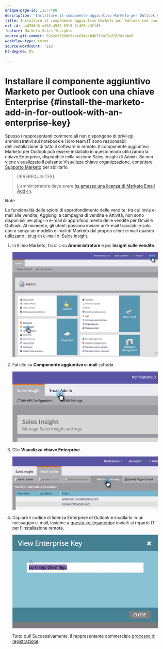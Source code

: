 ```yaml
---
unique-page-id: 11377488
description: 'Installare il componente aggiuntivo Marketo per Outlook con un codice Enterprise: Marketo Docs - Documentazione del prodotto'
title: Installare il componente aggiuntivo Marketo per Outlook con una chiave Enterprise
exl-id: a44780d6-a360-4536-8913-31429cc32f65
feature: Marketo Sales Insights
source-git-commit: 02b2e39580c5eac63de4b4b7fdaf2a835fdd4ba5
workflow-type: tm+mt
source-wordcount: '226'
ht-degree: 0%

---
```


# Installare il componente aggiuntivo Marketo per Outlook con una chiave Enterprise {#install-the-marketo-add-in-for-outlook-with-an-enterprise-key}

Spesso i rappresentanti commerciali non dispongono di privilegi amministrativi sui notebook e i loro team IT sono responsabili dell&#39;installazione di tutto il software in remoto. Il componente aggiuntivo Marketo per Outlook può essere installato in questo modo utilizzando la chiave Enterprise, disponibile nella sezione Sales Insight di Admin. Se non viene visualizzato il pulsante Visualizza chiave organizzazione, contattare [Supporto Marketo](https://nation.marketo.com/t5/Support/ct-p/Support) per abilitarlo.

>[!PREREQUISITES]
>
>L’amministratore deve avere [ha emesso una licenza di Marketo Email Add-In](/help/marketo/product-docs/marketo-sales-insight/msi-outlook-plugin/issue-a-marketo-email-add-in-license.md).

>[!NOTE]
>
>Le funzionalità delle azioni di approfondimento delle vendite, tra cui Invia e-mail alle vendite, Aggiungi a campagna di vendita e Attività, non sono disponibili nei plug-in e-mail di approfondimento delle vendite per Gmail e Outlook. Al momento, gli utenti possono inviare un’e-mail tracciabile solo con o senza un modello e-mail di Marketo dal proprio client e-mail quando utilizzano i plug-in e-mail di Sales Insight.

1. In Il mio Marketo, fai clic su **Amministratore** e poi **Insight sulle vendite**.

   ![](assets/image2016-7-25-14-3a22-3a12.png)

1. Fai clic su **Componente aggiuntivo e-mail** scheda.

   ![](assets/image2016-7-25-14-3a23-3a57.png)

1. Clic **Visualizza chiave Enterprise**.

   ![](assets/image2016-7-25-14-3a35-3a38.png)

1. Copiare il codice di licenza Enterprise di Outlook e incollarlo in un messaggio e-mail, insieme a [questo collegamento](/help/marketo/product-docs/marketo-sales-insight/msi-outlook-plugin/marketo-outlook-plugin-installation-by-it.md)e inviarli al reparto IT per l&#39;installazione remota.

   ![](assets/image2016-7-25-14-3a39-3a9.png)

   Tutto qui! Successivamente, il rappresentante commerciale [processo di registrazione](/help/marketo/product-docs/marketo-sales-insight/msi-outlook-plugin/authorize-the-marketo-outlook-plugin.md).
